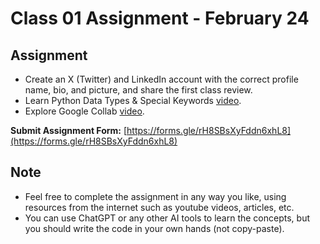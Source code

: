 # Class 01 Assignment - February 24

## Assignment

- Create an X (Twitter) and LinkedIn account with the correct profile name, bio, and picture, and share the first class review.
- Learn Python Data Types & Special Keywords [video](https://www.youtube.com/watch?v=rKk8XPLysj8).
- Explore Google Collab [video](https://www.youtube.com/watch?v=bP4JRwapoFc).

**Submit Assignment Form:** [https://forms.gle/rH8SBsXyFddn6xhL8](https://forms.gle/rH8SBsXyFddn6xhL8)

## Note

- Feel free to complete the assignment in any way you like, using resources from the internet such as youtube videos, articles, etc.
- You can use ChatGPT or any other AI tools to learn the concepts, but you should write the code in your own hands (not copy-paste).
